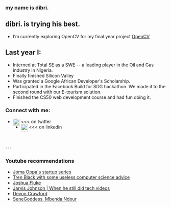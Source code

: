 ### my name is dibri.

## dibri. is trying his best.
- I’m currently exploring OpenCV for my final year project [OpenCV]

## Last year I:
- Interned at Total SE as a SWE -- a leading player in the Oil and Gas industry in Nigeria.
- Finally finished Silicon Valley
- Was granted a Google African Developer's Scholarship.
- Participated in the Facebook Build for SDG hackathon. We made it to the second round with our E-tourism solution.
- Finished the CS50 web development course and had fun doing it.

### Connect with me:

- [<img align="left" alt="codeSTACKr | twitter" width="22px" src="https://cdn.jsdelivr.net/npm/simple-icons@v3/icons/twitter.svg" />][twitter] <<< on twitter 
- [<img align="left" alt="codeSTACKr | LinkedIn" width="22px" src="https://cdn.jsdelivr.net/npm/simple-icons@v3/icons/linkedin.svg" />][linkedin] <<< on linkedin

<br />
<br />
---

### Youtube recommendations
<!-- YOUTUBE:START -->
- [Joma Oppa's startup series](https://www.youtube.com/playlist?list=PL0BAwa0pBqg6cgVi_N2arwjs6TQ6foPi7)
- [Tren Black with some useless computer science advice](https://www.youtube.com/playlist?list=PLa5SGZY04W0vMZIjI9G6M2lukRZ5kZJrh)
- [Joshua Fluke](https://www.youtube.com/playlist?list=PLhURsu87NO8sqWOmpb-JyiUTswo0nyNn9)
- [Jarvis Johnson | When he still did tech videos](https://www.youtube.com/playlist?list=PLyBrFxr0n1iObXDxwQWShqvwepYB7b3rU)
- [Devon Crawford](https://www.youtube.com/channel/UCDrekHmOnkptxq3gUU0IyfA)
- [SeneGoddess, Mbenda Ndour](https://www.youtube.com/c/Senegoddess/videos)
<!-- YOUTUBE:END -->

[twitter]: https://twitter.com/notdibri
[linkedin]: https://www.linkedin.com/in/dibrinsofor/
[website]: https://www.edx.org/school/harvardx
[GADS]: https://help.pluralsight.com/help/google-africa-developer-scholarship-2020
[OpenCV]: https://docs.opencv.org/master/d6/d00/tutorial_py_root.html
